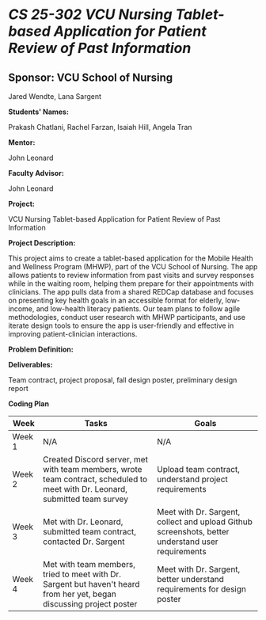 # *CS 25-302 VCU Nursing Tablet-based Application for Patient Review of Past Information*
## **Sponsor: VCU School of Nursing**

Jared Wendte, Lana Sargent

**Students' Names:**

Prakash Chatlani, Rachel Farzan, Isaiah Hill, Angela Tran

**Mentor:**

John Leonard

**Faculty Advisor:**

John Leonard

**Project:**

VCU Nursing Tablet-based Application for Patient Review of Past Information

**Project Description:**

This project aims to create a tablet-based application for the Mobile Health and Wellness Program (MHWP), part of the VCU School of Nursing. The app allows patients to review information from past visits and survey responses while in the waiting room, helping them prepare for their appointments with clinicians. The app pulls data from a shared REDCap database and focuses on presenting key health goals in an accessible format for elderly, low-income, and low-health literacy patients. Our team plans to follow agile methodologies, conduct user research with MHWP participants, and use iterate design tools to ensure the app is user-friendly and effective in improving patient-clinician interactions.

**Problem Definition:**

**Deliverables:**

Team contract, project proposal, fall design poster, preliminary design report

**Coding Plan**

| Week | Tasks | Goals |
|------|-------|-------|
| Week 1 | N/A | N/A |
| Week 2 | Created Discord server, met with team members, wrote team contract, scheduled to meet with Dr. Leonard, submitted team survey | Upload team contract, understand project requirements |
| Week 3 | Met with Dr. Leonard, submitted team contract, contacted Dr. Sargent | Meet with Dr. Sargent, collect and upload Github screenshots, better understand user requirements |
| Week 4 | Met with team members, tried to meet with Dr. Sargent but haven't heard from her yet, began discussing project poster| Meet with Dr. Sargent, better understand requirements for design poster